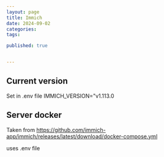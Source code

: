 ```yaml
---
layout: page
title: Immich
date: 2024-09-02
categories:
tags:

published: true


---
```




## Current version
Set in .env file
IMMICH_VERSION="v1.113.0


## Server docker

Taken from https://github.com/immich-app/immich/releases/latest/download/docker-compose.yml


uses .env file

